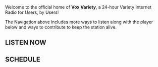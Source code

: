 Welcome to the official home of **Vox Variety**, a 24-hour Variety Internet Radio for Users, by Users!

The Navigation above includes more ways to listen along with the player below and ways to contribute to keep the station alive.

<div class="container-fluid"><div class="row"><div class="col-md-4"><h2 id="listen-now">LISTEN NOW</h2><div class="radionomy-player"></div></div><div class="col-md-8"><h2 id="listen-now">SCHEDULE</h2><div class="embed-responsive embed-responsive-16by9"><div class="embed-responsive-item" data-tockify-calendar="voxvariety" data-tockify-component="calendar" data-tockify-view="agenda" ></div></div></div></div></div>

<script>(function (win, doc, script, source, objectName) { (win.RadionomyPlayerObject = win.RadionomyPlayerObject || []).push(objectName); win[objectName] = win[objectName] || function (k, v) { (win[objectName].parameters = win[objectName].parameters || { src: source, version: '1.1' })[k] = v; }; var js, rjs = doc.getElementsByTagName(script)[0]; js = doc.createElement(script); js.async = 1; js.src = source; rjs.parentNode.insertBefore(js, rjs); }(window, document, 'script', 'https://www.radionomy.com/js/radionomy.player.js', 'radplayer'));
radplayer('url', 'voxvariety');
radplayer('type', 'medium');
radplayer('autoplay', '0');
radplayer('volume', '50');
radplayer('color1', '#000000');
radplayer('color2', '#ffffff');
</script>

